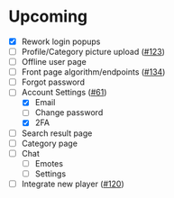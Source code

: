 # Upcoming

- [x] Rework login popups
- [ ] Profile/Category picture upload ([#123](https://github.com/ScuffleTV/scuffle/issues/123))
- [ ] Offline user page
- [ ] Front page algorithm/endpoints ([#134](https://github.com/ScuffleTV/scuffle/issues/134))
- [ ] Forgot password
- [ ] Account Settings ([#61](https://github.com/ScuffleTV/scuffle/issues/61))
  - [x] Email
  - [ ] Change password
  - [x] 2FA
- [ ] Search result page
- [ ] Category page
- [ ] Chat
  - [ ] Emotes
  - [ ] Settings
- [ ] Integrate new player ([#120](https://github.com/ScuffleTV/scuffle/issues/120))
